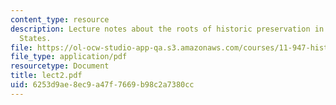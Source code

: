 ```yaml
---
content_type: resource
description: Lecture notes about the roots of historic preservation in the United
  States.
file: https://ol-ocw-studio-app-qa.s3.amazonaws.com/courses/11-947-history-and-theory-of-historic-preservation-spring-2007/6253d9ae8ec9a47f7669b98c2a7380cc_lect2.pdf
file_type: application/pdf
resourcetype: Document
title: lect2.pdf
uid: 6253d9ae-8ec9-a47f-7669-b98c2a7380cc
---
```


